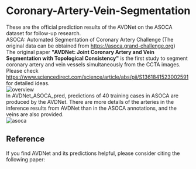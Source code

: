 # Coronary-Artery-Vein-Segmentation
These are the official prediction results of the AVDNet on the ASOCA dataset for follow-up research. <br>
ASOCA: Automated Segmentation of Coronary Artery Challenge (The original data can be obtained from https://asoca.grand-challenge.org) <br>
The original paper **"AVDNet: Joint Coronary Artery and Vein Segmentation with Topological Consistency"** is the first study to segment coronary artery and vein vessels simultaneously from the CCTA images. Please check https://www.sciencedirect.com/science/article/abs/pii/S1361841523002591 for detailed ideas. <br>
![overview](https://github.com/WennyJJ/Coronary-Artery-Vein-Segmentation/tree/main/images/overview.png) <br>
In AVDNet_ASOCA_pred, predictions of 40 training cases in ASOCA are produced by the AVDNet. There are more details of the arteries in the inference results from AVDNet than in the ASOCA annotations, and the veins are also provided. <br>
![asoca](https://github.com/WennyJJ/Coronary-Artery-Vein-Segmentation/tree/main/images/asoca.png) <br>
## Reference
If you find AVDNet and its predictions helpful, please consider citing the following paper:
